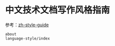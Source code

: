 # 中文技术文档写作风格指南

参考：[zh-style-guide](https://zh-style-guide.readthedocs.io/)

```{toctree}
about
language-style/index
```
